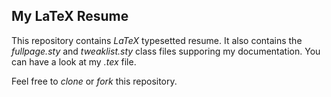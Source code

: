 My LaTeX Resume
----

This repository contains *LaTeX* typesetted resume. It also contains the _fullpage.sty_ and _tweaklist.sty_ class files supporing my documentation.
You can have a look at my _.tex_ file.

Feel free to _clone_ or _fork_ this repository.
